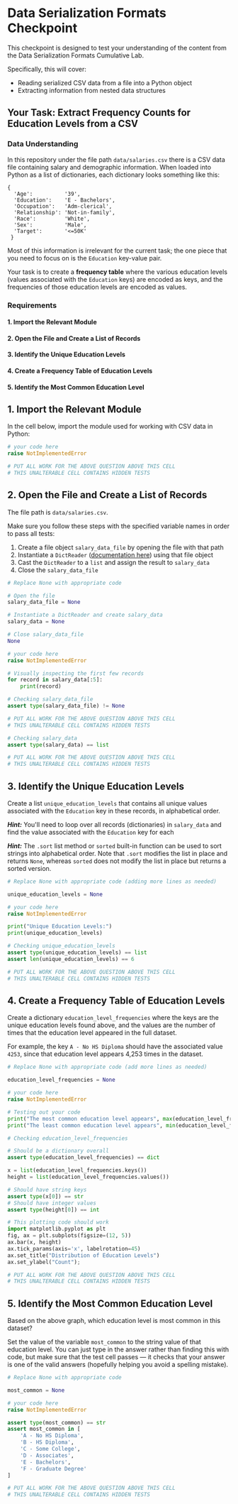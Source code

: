 # Data Serialization Formats Checkpoint

This checkpoint is designed to test your understanding of the content from the Data Serialization Formats Cumulative Lab.

Specifically, this will cover:

* Reading serialized CSV data from a file into a Python object
* Extracting information from nested data structures

## Your Task: Extract Frequency Counts for Education Levels from a CSV

### Data Understanding

In this repository under the file path `data/salaries.csv` there is a CSV data file containing salary and demographic information. When loaded into Python as a list of dictionaries, each dictionary looks something like this:

```
{
  'Age':          '39',
  'Education':    'E - Bachelors',
  'Occupation':   'Adm-clerical',
  'Relationship': 'Not-in-family',
  'Race':         'White',
  'Sex':          'Male',
  'Target':       '<=50K'
 }
```

Most of this information is irrelevant for the current task; the one piece that you need to focus on is the `Education` key-value pair.

Your task is to create a **frequency table** where the various education levels (values associated with the `Education` keys) are encoded as keys, and the frequencies of those education levels are encoded as values.

### Requirements

#### 1. Import the Relevant Module

#### 2. Open the File and Create a List of Records

#### 3. Identify the Unique Education Levels

#### 4. Create a Frequency Table of Education Levels

#### 5. Identify the Most Common Education Level

## 1. Import the Relevant Module

In the cell below, import the module used for working with CSV data in Python:


```python
# your code here
raise NotImplementedError
```


```python
# PUT ALL WORK FOR THE ABOVE QUESTION ABOVE THIS CELL
# THIS UNALTERABLE CELL CONTAINS HIDDEN TESTS
```

## 2. Open the File and Create a List of Records

The file path is `data/salaries.csv`.

Make sure you follow these steps with the specified variable names in order to pass all tests:

1. Create a file object `salary_data_file` by opening the file with that path
2. Instantiate a `DictReader` ([documentation here](https://docs.python.org/3/library/csv.html#csv.DictReader)) using that file object
3. Cast the `DictReader` to a `list` and assign the result to `salary_data`
4. Close the `salary_data_file`


```python
# Replace None with appropriate code

# Open the file
salary_data_file = None

# Instantiate a DictReader and create salary_data
salary_data = None

# Close salary_data_file
None

# your code here
raise NotImplementedError

# Visually inspecting the first few records
for record in salary_data[:5]:
    print(record)
```


```python
# Checking salary_data_file
assert type(salary_data_file) != None

# PUT ALL WORK FOR THE ABOVE QUESTION ABOVE THIS CELL
# THIS UNALTERABLE CELL CONTAINS HIDDEN TESTS
```


```python
# Checking salary_data
assert type(salary_data) == list

# PUT ALL WORK FOR THE ABOVE QUESTION ABOVE THIS CELL
# THIS UNALTERABLE CELL CONTAINS HIDDEN TESTS
```

## 3. Identify the Unique Education Levels

Create a list `unique_education_levels` that contains all unique values associated with the `Education` key in these records, in alphabetical order.

***Hint:*** You'll need to loop over all records (dictionaries) in `salary_data` and find the value associated with the `Education` key for each

***Hint:*** The `.sort` list method or `sorted` built-in function can be used to sort strings into alphabetical order. Note that `.sort` modifies the list in place and returns `None`, whereas `sorted` does not modify the list in place but returns a sorted version.


```python
# Replace None with appropriate code (adding more lines as needed)

unique_education_levels = None

# your code here
raise NotImplementedError

print("Unique Education Levels:")
print(unique_education_levels)
```


```python
# Checking unique_education_levels
assert type(unique_education_levels) == list
assert len(unique_education_levels) == 6

# PUT ALL WORK FOR THE ABOVE QUESTION ABOVE THIS CELL
# THIS UNALTERABLE CELL CONTAINS HIDDEN TESTS
```

## 4. Create a Frequency Table of Education Levels

Create a dictionary `education_level_frequencies` where the keys are the unique education levels found above, and the values are the number of times that the education level appeared in the full dataset.

For example, the key `A - No HS Diploma` should have the associated value `4253`, since that education level appears 4,253 times in the dataset.


```python
# Replace None with appropriate code (add more lines as needed)

education_level_frequencies = None

# your code here
raise NotImplementedError

# Testing out your code
print("The most common education level appears", max(education_level_frequencies.values()), "times")
print("The least common education level appears", min(education_level_frequencies.values()), "times")
```


```python
# Checking education_level_frequencies

# Should be a dictionary overall
assert type(education_level_frequencies) == dict

x = list(education_level_frequencies.keys())
height = list(education_level_frequencies.values())

# Should have string keys
assert type(x[0]) == str
# Should have integer values
assert type(height[0]) == int

# This plotting code should work
import matplotlib.pyplot as plt
fig, ax = plt.subplots(figsize=(12, 5))
ax.bar(x, height)
ax.tick_params(axis='x', labelrotation=45)
ax.set_title("Distribution of Education Levels")
ax.set_ylabel("Count");

# PUT ALL WORK FOR THE ABOVE QUESTION ABOVE THIS CELL
# THIS UNALTERABLE CELL CONTAINS HIDDEN TESTS
```

## 5. Identify the Most Common Education Level

Based on the above graph, which education level is most common in this dataset?

Set the value of the variable `most_common` to the string value of that education level. You can just type in the answer rather than finding this with code, but make sure that the test cell passes — it checks that your answer is one of the valid answers (hopefully helping you avoid a spelling mistake).


```python
# Replace None with appropriate code

most_common = None

# your code here
raise NotImplementedError
```


```python
assert type(most_common) == str
assert most_common in [
    'A - No HS Diploma',
    'B - HS Diploma',
    'C - Some College',
    'D - Associates',
    'E - Bachelors',
    'F - Graduate Degree'
]

# PUT ALL WORK FOR THE ABOVE QUESTION ABOVE THIS CELL
# THIS UNALTERABLE CELL CONTAINS HIDDEN TESTS
```
